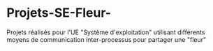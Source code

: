 # Projets-SE-Fleur-
Projets réalisés pour l'UE "Système d'exploitation" utilisant différents moyens de communication inter-processus pour partager une "fleur"

